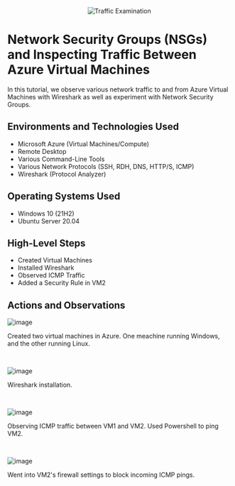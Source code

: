 <p align="center">
<img src="https://i.imgur.com/Ua7udoS.png" alt="Traffic Examination"/>
</p>

<h1>Network Security Groups (NSGs) and Inspecting Traffic Between Azure Virtual Machines</h1>
In this tutorial, we observe various network traffic to and from Azure Virtual Machines with Wireshark as well as experiment with Network Security Groups. <br />


<h2>Environments and Technologies Used</h2>

- Microsoft Azure (Virtual Machines/Compute)
- Remote Desktop
- Various Command-Line Tools
- Various Network Protocols (SSH, RDH, DNS, HTTP/S, ICMP)
- Wireshark (Protocol Analyzer)

<h2>Operating Systems Used </h2>

- Windows 10 (21H2)
- Ubuntu Server 20.04

<h2>High-Level Steps</h2>

- Created Virtual Machines
- Installed Wireshark
- Observed ICMP Traffic
- Added a Security Rule in VM2

<h2>Actions and Observations</h2>

![image](https://github.com/cedhorton/azure-network-protocols/assets/173581553/23cca5de-826b-4720-b6cc-13ee6a73d53c)

<p>
Created two virtual machines in Azure. One meachine running Windows, and the other running Linux.
</p>
<br />

![image](https://github.com/cedhorton/azure-network-protocols/assets/173581553/8d43bf5b-5058-45c0-9ebb-7f32c6d80a1f)

<p>
Wireshark installation. 
</p>
<br />

![image](https://github.com/cedhorton/azure-network-protocols/assets/173581553/cd35f9ca-9965-4bc7-8110-b6d13e632a79)

<p>
Observing ICMP traffic between VM1 and VM2. Used Powershell to ping VM2.
</p>
<br />

![image](https://github.com/cedhorton/azure-network-protocols/assets/173581553/49ef6422-c7a2-447b-976d-6d93c27db766)

<p>
Went into VM2's firewall settings to block incoming ICMP pings.
</p>
<br />
